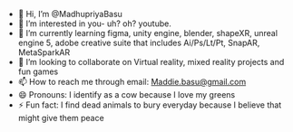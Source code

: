 - 👋 Hi, I’m @MadhupriyaBasu
- 👀 I’m interested in you- uh? oh? youtube.
- 🌱 I’m currently learning figma, unity engine, blender, shapeXR, unreal engine 5, adobe creative suite that includes Ai/Ps/Lt/Pt, SnapAR, MetaSparkAR
- 💞️ I’m looking to collaborate on Virtual reality, mixed reality projects and fun games
- 📫 How to reach me through email: Maddie.basu@gmail.com
- 😄 Pronouns: I identify as a cow because I love my greens
- ⚡ Fun fact: I find dead animals to bury everyday because I believe that might give them peace

<!---
istera12/istera12 is a ✨ special ✨ repository because its `README.md` (this file) appears on your GitHub profile.
You can click the Preview link to take a look at your changes.
--->
